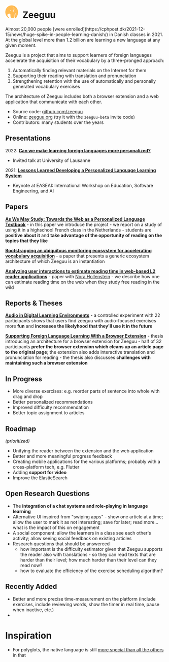 <h1><img src="/docs/assets/icons/zeeguu.svg" style="width:40px; margin-right: 0.5em"/>Zeeguu</h1>
Almost 20,000 people [were enrolled](https://cphpost.dk/2021-12-15/news/huge-spike-in-people-learning-danish/) in Danish classes in 2021. At the global level more than 1.2 billion are learning a new language at any given moment.


Zeeguu is a project that aims to support learners of foreign languages accelerate the acquisition of their vocabulary by a three-pronged approach:
1. Automatically finding relevant materials on the Internet for them
1. Supporting their reading with translation and pronunciation 
1. Strengthening retention with the use of automatically and personally generated vocabulary exercises

The architecture of Zeeguu includes both a browser extension and a web application that communicate with each other. 

- Source code: [github.com/zeeguu](https://github.com/zeeguu)
- Online: [zeeguu.org](https://zeeguu.org) (try it with the `zeeguu-beta` invite code)
- Contributors: many students over the years


## Presentations 

2022: [**Can we make learning foreign languages more personalized?**]()
- Invited talk at University of Lausanne 

2021: [**Lessons Learned Developing a Personalized Language Learning System**]()
- Keynote at EASEAI: International Workshop on Education, Software Engineering, and AI 





## Papers
[**As We May Study: Towards the Web as a Personalized Language Textbook**](/docs/assets/papers/18-AsWeMayStudy.pdf)
	- in this paper we introduce the project
	- we report on a study of using it in a highschool French class in the Netherlands
	- students are **positive about it** and **take advantage of the opportunity of reading on the topics that they like**

[**Bootstrapping an ubiquitous monitoring ecosystem for accelerating vocabulary acquisition**](/docs/assets/papers/16-Bootstrapping.pdf) 
	- a paper that presents a generic ecosystem architecture of which Zeeguu is an instantiation 

[**Analyzing user interactions to estimate reading time in web-based L2 reader applications**](https://research-publishing.net/manuscript?10.14705/rpnet.2022.61.1453) - paper with [Nora Hollenstein](https://norahollenstein.github.io/) - we describe how one can estimate reading time on the web when they study free reading in the wild


## Reports & Theses

[**Audio in Digital Learning Environments**](../docs/assets/reports/22-thesis-audio-exercises.pdf) - a controlled experiment with 22 participants shows that users find zeeguu with audio-focused exercises more **fun** and **increases the likelyhood that they'll use it in the future**

[**Supporting Foreign Language Learning With a Browser Extension**](../docs/assets/reports/22-thesis-browser-extension.pdf) - thesis introducing an architecture for a browser extension for Zeeguu - half of 32 participants **prefer the browser extension which cleans up an article page to the original page**; the extension also adds interactive translation and pronunciation for reading  - the thesis also discusses **challenges with maintaining such a browser extension**

## In Progress


- More diverse exercises: e.g. reorder parts of sentence into whole with drag and drop
- Better personalized recommendations
- Improved difficulty recommendation
- Better topic assignment to articles

## Roadmap
*(prioritized)*
- Unifying the reader between the extension and the web application
- Better and more meaningful progress feedback 
- Creating mobile applications for the various platforms; probably with a cross-platform tech, e.g. Flutter
- Adding **support for video** 
- Improve the ElasticSearch  


## Open Research Questions 
- The **integration of a chat systems and role-playing in language learning**
- Alternative UI inspired from "swiping apps" - show one article at a time; allow the user to mark it as not interesting; save for later; read more... what is the impact of this on engagement
- A social component: allow the learners in a class see each other's activity; allow seeing social feedback on existing articles
- Research questions that should be answereed
	- how important is the difficulty estimator given that Zeeguu supports the reader also with translations - so they can read texts that are harder than their level; how much harder than their level can they read now? 
	- how to evaluate the efficiency of the exercise scheduling algorithm?

## Recently Added

- Better and more precise time-measurement on the platform (include exercises, include reviewing words, show the timer in real time, pause when inactive, etc.)
- 
# Inspiration

- For polyglots, the native language is still [more special than all the others](https://news.mit.edu/2024/mit-study-polyglots-brain-processing-native-language-0310) in that 
